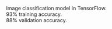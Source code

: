 Image classification model in TensorFlow. <br />
93% training accuracy.<br />
88% validation accuracy.
